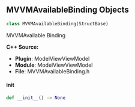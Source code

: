 ## MVVMAvailableBinding Objects

```python
class MVVMAvailableBinding(StructBase)
```

MVVMAvailable Binding

**C++ Source:**

- **Plugin**: ModelViewViewModel
- **Module**: ModelViewViewModel
- **File**: MVVMAvailableBinding.h

<a id="unreal.MVVMAvailableBinding.__init__"></a>

#### __init__

```python
def __init__() -> None
```

<a id="unreal.MVVMBindingName"></a>